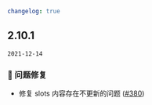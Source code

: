 ```yaml
changelog: true
```

## 2.10.1

`2021-12-14`

### 🐛 问题修复

- 修复 slots 内容存在不更新的问题 ([#380](https://github.com/arco-design/arco-design-vue/pull/380))

